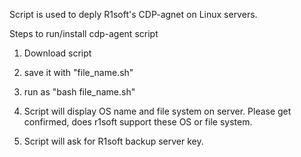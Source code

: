 Script is used to deply R1soft's CDP-agnet on Linux servers.

Steps to run/install cdp-agent script

1. Download script

2. save it with "file_name.sh" 

3. run as "bash file_name.sh"

4. Script will display OS name and file system on server. Please get confirmed, does r1soft support these OS or file system. 

5. Script will ask for R1soft backup server key.

